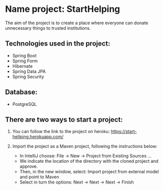 # Name project: StartHelping


The aim of the project is to create a place where everyone can donate unnecessary things to trusted institutions.


## Technologies used in the project:
  - Spring Boot
  - Spring Form
  - Hibernate
  - Spring Data JPA
  - Spring Security
## Database:
  - PostgreSQL

## There are two ways to start a project:
1. You can follow the link to the project on heroku: https://start-hellping.herokuapp.com/
2. Import the project as a Maven project, following the instructions below:

     - In IntelliJ choose: File -> New -> Project from Existing Sources ...
     - We indicate the location of the directory with the cloned project and approve.
     - Then, in the new window, select: Import project from external model and point to Maven
     - Select in turn the options: Next -> Next -> Next -> Finish
